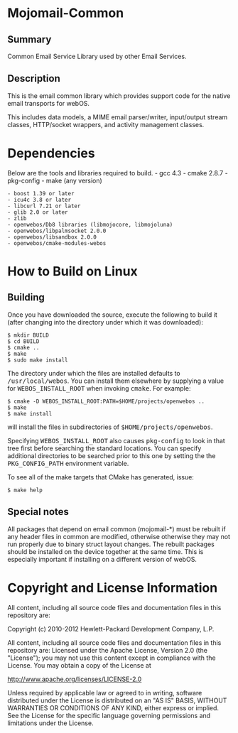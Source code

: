 Mojomail-Common
===============
Summary
--------   
Common Email Service Library used by other Email Services.

Description
-----------
This is the email common library which provides support code for the native
email transports for webOS.

This includes data models, a MIME email parser/writer, input/output stream
classes, HTTP/socket wrappers, and activity management classes.

Dependencies
============
Below are the tools and libraries required to build.
	- gcc 4.3
	- cmake 2.8.7 
	- pkg-config
	- make (any version)

	- boost 1.39 or later
	- icu4c 3.8 or later
	- libcurl 7.21 or later
	- glib 2.0 or later
	- zlib
	- openwebos/Db8 libraries (libmojocore, libmojoluna)
	- openwebos/libpalmsocket 2.0.0
	- openwebos/libsandbox 2.0.0
	- openwebos/cmake-modules-webos

How to Build on Linux
=====================

## Building

Once you have downloaded the source, execute the following to build it (after
changing into the directory under which it was downloaded):

    $ mkdir BUILD
    $ cd BUILD
    $ cmake ..
    $ make
    $ sudo make install

The directory under which the files are installed defaults to
<tt>/usr/local/webos</tt>.
You can install them elsewhere by supplying a value for
<tt>WEBOS_INSTALL_ROOT</tt>
when invoking <tt>cmake</tt>. For example:

    $ cmake -D WEBOS_INSTALL_ROOT:PATH=$HOME/projects/openwebos ..
    $ make
    $ make install

will install the files in subdirectories of <tt>$HOME/projects/openwebos</tt>.

Specifying <tt>WEBOS_INSTALL_ROOT</tt> also causes <tt>pkg-config</tt> to look
in that tree first before searching the standard locations. You can specify
additional directories to be searched prior to this one by setting the
the <tt>PKG_CONFIG_PATH</tt> environment variable.

To see all of the make targets that CMake has generated, issue:

    $ make help

## Special notes

All packages that depend on email common (mojomail-*) must be rebuilt if any
header files in common are modified, otherwise otherwise they may not run
properly due to binary struct layout changes. The rebuilt packages should be
installed on the device together at the same time. This is especially important
if installing on a different version of webOS.

# Copyright and License Information

All content, including all source code files and documentation files in this repository are: 

 Copyright (c) 2010-2012 Hewlett-Packard Development Company, L.P.

All content, including all source code files and documentation files in this repository are:
Licensed under the Apache License, Version 2.0 (the "License");
you may not use this content except in compliance with the License.
You may obtain a copy of the License at

http://www.apache.org/licenses/LICENSE-2.0

Unless required by applicable law or agreed to in writing, software
distributed under the License is distributed on an "AS IS" BASIS,
WITHOUT WARRANTIES OR CONDITIONS OF ANY KIND, either express or implied.
See the License for the specific language governing permissions and
limitations under the License.

